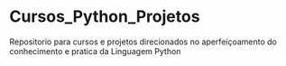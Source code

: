 # Cursos_Python_Projetos
Repositorio para cursos e projetos direcionados no aperfeiçoamento do conhecimento e pratica da Linguagem Python
